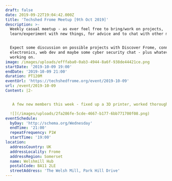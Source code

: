 ```yaml
---
draft: false
date: 2019-09-22T19:04:42.000Z
title: 'Techshed Frome Meetup [9th Oct 2019]'
description: >-
  Weekly casual meetup - as ever feel free to bring/work on projects,
  learn/experiment with new things, for advice and to chat with other members.


  Expect some discussion on possible projects with Discover Frome, connected
  electronics, web dev and maybe some cyber security chat - plus whatever you're
  working on.
image: /images/uploads/efffaba0-0ab3-4944-8a6f-938de44421ce.png
startDate: '2019-10-09 19:00'
endDate: '2019-10-09 21:00'
duration: PT120M
eventUrl: 'https://techshedfrome.org/event/2019-10-09'
url: /event/2019-10-09
Content: |2-


   A few new members this week - fixed up a 3D printer, worked thorough since electronics kit.

  ![](/images/uploads/2fa286fe-5cde-4667-b177-6bb771700f08.png)
eventSchedule:
  byDay: 'http://schema.org/Wednesday'
  endTime: '21:00'
  repeatFrequency: P1W
  startTime: '19:00'
location:
  addressCountry: UK
  addressLocality: Frome
  addressRegion: Somerset
  name: Welshmill Hub
  postalCode: BA11 2LE
  streetAddress: 'The Welsh Mill, Park Hill Drive'
---
```


